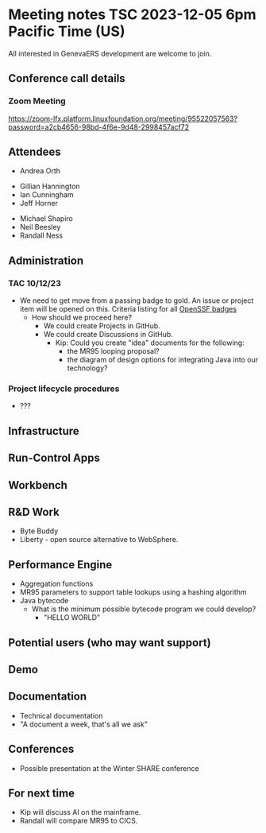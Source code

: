 # Meeting notes TSC 2023-12-05 6pm Pacific Time (US)
All interested in GenevaERS development are welcome to join.
## Conference call details
### Zoom Meeting
https://zoom-lfx.platform.linuxfoundation.org/meeting/95522057563?password=a2cb4656-98bd-4f6e-9d48-2998457acf72
## Attendees 
- Andrea Orth 
<!-- - Bob McCormack -->   
<!-- - Eugene Morrow -->
- Gillian Hannington
- Ian Cunningham
- Jeff Horner 
<!-- - Kip Twitchell -->
- Michael Shapiro
- Neil Beesley 
- Randall Ness
## Administration
### TAC 10/12/23
- We need to get move from a passing badge to gold. An issue or project item will be opened on this. Criteria listing for all [OpenSSF badges](https://www.bestpractices.dev/en/criteria)
  - How should we proceed here?   
    - We could create Projects in GitHub.
    - We could create Discussions in GitHub.
        - Kip: Could you create "idea" documents for the following: 
          - the MR95 looping proposal?  
          - the diagram of design options for integrating Java into our technology? 
### Project lifecycle procedures
- ???
## Infrastructure
## Run-Control Apps
## Workbench
## R&D Work
- Byte Buddy 
- Liberty - open source alternative to WebSphere.
## Performance Engine
- Aggregation functions
- MR95 parameters to support table lookups using a hashing algorithm  
- Java bytecode 
  - What is the minimum possible bytecode program we could develop?
    - "HELLO WORLD"
## Potential users (who may want support)
## Demo
## Documentation
- Technical documentation 
- "A document a week, that's all we ask" 
## Conferences 
- Possible presentation at the Winter SHARE conference 
## For next time 
- Kip will discuss AI on the mainframe.
- Randall will compare MR95 to CICS. 
